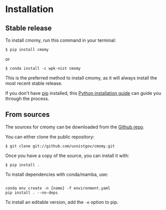```{highlight} shell

```

# Installation

## Stable release

To install cmomy, run this command in your terminal:

```console
$ pip install cmomy
```

or

```console
$ conda install -c wpk-nist cmomy
```

This is the preferred method to install cmomy, as it will always install the
most recent stable release.

If you don't have [pip] installed, this [Python installation guide] can guide
you through the process.

## From sources

The sources for cmomy can be downloaded from the [Github repo].

You can either clone the public repository:

```console
$ git clone git://github.com/usnistgov/cmomy.git
```

Once you have a copy of the source, you can install it with:

```console
$ pip install .
```

To install dependencies with conda/mamba, use:

```console

conda env create -n {name} -f environment.yaml
pip install . --no-deps
```

To install an editable version, add the `-e` option to pip.

[github repo]: https://github.com/usnistgov/cmomy
[pip]: https://pip.pypa.io
[python installation guide]:
  http://docs.python-guide.org/en/latest/starting/installation/
